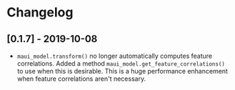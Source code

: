 # Changelog


## [0.1.7] - 2019-10-08

- `maui_model.transform()` no longer automatically computes feature correlations. Added a method `maui_model.get_feature_correlations()` to use when this is desirable. This is a huge performance enhancement when feature correlations aren't necessary.
